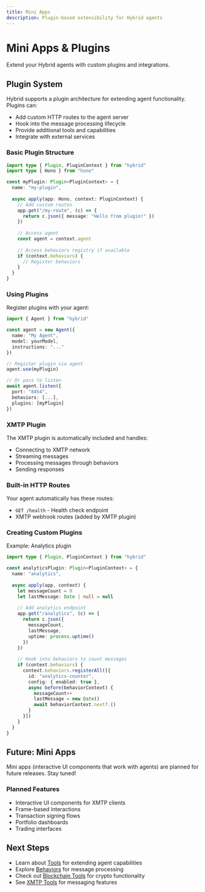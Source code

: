 ```yaml
---
title: Mini Apps
description: Plugin-based extensibility for Hybrid agents
---
```


# Mini Apps & Plugins

Extend your Hybrid agents with custom plugins and integrations.

## Plugin System

Hybrid supports a plugin architecture for extending agent functionality. Plugins can:

- Add custom HTTP routes to the agent server
- Hook into the message processing lifecycle
- Provide additional tools and capabilities
- Integrate with external services

### Basic Plugin Structure

```typescript
import type { Plugin, PluginContext } from "hybrid"
import type { Hono } from "hono"

const myPlugin: Plugin<PluginContext> = {
  name: "my-plugin",
  
  async apply(app: Hono, context: PluginContext) {
    // Add custom routes
    app.get("/my-route", (c) => {
      return c.json({ message: "Hello from plugin!" })
    })
    
    // Access agent
    const agent = context.agent
    
    // Access behaviors registry if available
    if (context.behaviors) {
      // Register behaviors
    }
  }
}
```

### Using Plugins

Register plugins with your agent:

```typescript
import { Agent } from "hybrid"

const agent = new Agent({
  name: "My Agent",
  model: yourModel,
  instructions: "..."
})

// Register plugin via agent
agent.use(myPlugin)

// Or pass to listen
await agent.listen({
  port: "8454",
  behaviors: [...],
  plugins: [myPlugin]
})
```

### XMTP Plugin

The XMTP plugin is automatically included and handles:
- Connecting to XMTP network
- Streaming messages
- Processing messages through behaviors
- Sending responses

### Built-in HTTP Routes

Your agent automatically has these routes:

- `GET /health` - Health check endpoint
- XMTP webhook routes (added by XMTP plugin)

### Creating Custom Plugins

Example: Analytics plugin

```typescript
import type { Plugin, PluginContext } from "hybrid"

const analyticsPlugin: Plugin<PluginContext> = {
  name: "analytics",
  
  async apply(app, context) {
    let messageCount = 0
    let lastMessage: Date | null = null
    
    // Add analytics endpoint
    app.get("/analytics", (c) => {
      return c.json({
        messageCount,
        lastMessage,
        uptime: process.uptime()
      })
    })
    
    // Hook into behaviors to count messages
    if (context.behaviors) {
      context.behaviors.registerAll([{
        id: "analytics-counter",
        config: { enabled: true },
        async before(behaviorContext) {
          messageCount++
          lastMessage = new Date()
          await behaviorContext.next?.()
        }
      }])
    }
  }
}
```

## Future: Mini Apps

Mini apps (interactive UI components that work with agents) are planned for future releases. Stay tuned!

### Planned Features

- Interactive UI components for XMTP clients
- Frame-based interactions
- Transaction signing flows
- Portfolio dashboards
- Trading interfaces

## Next Steps

- Learn about [Tools](/tools) for extending agent capabilities
- Explore [Behaviors](/agent-configuration/behaviors) for message processing
- Check out [Blockchain Tools](/blockchain/tools) for crypto functionality
- See [XMTP Tools](/xmtp/tools) for messaging features
